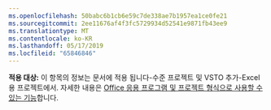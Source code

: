 ```yaml
---
ms.openlocfilehash: 50babc6b1cb6e59c7de338ae7b1957ea1ce0fe21
ms.sourcegitcommit: 2ee11676af4f3fc5729934d52541e9871fb43ee9
ms.translationtype: MT
ms.contentlocale: ko-KR
ms.lasthandoff: 05/17/2019
ms.locfileid: "65846846"
---
```

  **적용 대상:** 이 항목의 정보는 문서에 적용 됩니다\-수준 프로젝트 및 VSTO 추가\-Excel 용 프로젝트에서. 자세한 내용은 [Office 응용 프로그램 및 프로젝트 형식으로 사용할 수 있는 기능](../../vsto/features-available-by-office-application-and-project-type.md)합니다.
